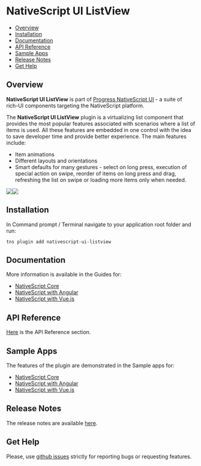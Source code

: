 # NativeScript UI ListView

- [Overview](#overview)
- [Installation](#installation)
- [Documentation](#documentation)
- [API Reference](#api-reference)
- [Sample Apps](#sample-apps)
- [Release Notes](#release-notes)
- [Get Help](#get-help)


## Overview

**NativeScript UI ListView** is part of [Progress NativeScript UI](https://www.nativescript.org/ui-for-nativescript) - a suite of rich-UI components targeting the NativeScript platform.

The **NativeScript UI ListView** plugin is a virtualizing list component that provides the most popular features associated with scenarios where a list of items is used. All these features are embedded in one control with the idea to save developer time and provide better experience. The main features include:

* Item animations
* Different layouts and orientations
* Smart defaults for many gestures - select on long press, execution of special action on swipe, reorder of items on long press and drag, refreshing the list on swipe or loading more items only when needed.

<img src="https://docs.nativescript.org/img/ui-for-nativescript/listview-ios.png"><img src="https://docs.nativescript.org/img/ui-for-nativescript/listview-android.png">

## Installation

In Command prompt / Terminal navigate to your application root folder and run:

```
tns plugin add nativescript-ui-listview
```

## Documentation

More information is available in the Guides for:
- [NativeScript Core](https://docs.nativescript.org/ui/professional-ui-components/ListView/overview)
- [NativeScript with Angular](https://docs.nativescript.org/angular/ui/professional-ui-components/ng-ListView/overview)
- [NativeScript with Vue.js](https://docs.nativescript.org/vuejs/ns-ui/ListView/overview)

## API Reference

[Here](https://docs.nativescript.org/ns-ui-api-reference/classes/radlistview) is the API Reference section.

## Sample Apps

The features of the plugin are demonstrated in the Sample apps for:
- [NativeScript Core](https://github.com/NativeScript/nativescript-ui-samples)
- [NativeScript with Angular](https://github.com/NativeScript/nativescript-ui-samples-angular)
- [NativeScript with Vue.js](https://github.com/NativeScript/nativescript-ui-samples-vue)

## Release Notes

The release notes are available [here](https://github.com/NativeScript/nativescript-ui-feedback/blob/master/releases/listview.md).

## Get Help

Please, use [github issues](https://github.com/NativeScript/nativescript-ui-feedback/issues) strictly for reporting bugs or requesting features.